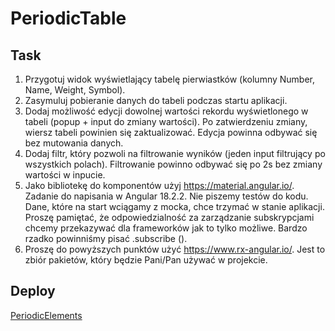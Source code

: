 # PeriodicTable

## Task

1. Przygotuj widok wyświetlający tabelę pierwiastków (kolumny Number, Name, Weight, Symbol).
2. Zasymuluj pobieranie danych do tabeli podczas startu aplikacji.
3. Dodaj możliwość edycji dowolnej wartości rekordu wyświetlonego w tabeli (popup + input do zmiany wartości). Po zatwierdzeniu zmiany, wiersz tabeli powinien się zaktualizować. Edycja powinna odbywać się bez mutowania danych.
4. Dodaj filtr, który pozwoli na filtrowanie wyników (jeden input filtrujący po wszystkich polach). Filtrowanie powinno odbywać się po 2s bez zmiany wartości w inpucie.
5. Jako bibliotekę do komponentów użyj https://material.angular.io/. Zadanie do napisania w Angular 18.2.2. Nie piszemy testów do kodu. Dane, które na start wciągamy z mocka, chce trzymać w stanie aplikacji. Proszę pamiętać, że odpowiedzialność za zarządzanie subskrypcjami chcemy przekazywać dla frameworków jak to tylko możliwe. Bardzo rzadko powinniśmy pisać .subscribe ().
6. Proszę do powyższych punktów użyć https://www.rx-angular.io/. Jest to zbiór pakietów, który będzie Pani/Pan używać w projekcie.

## Deploy

[PeriodicElements](https://deploy-preview-2--mendeleev-table.netlify.app/)
